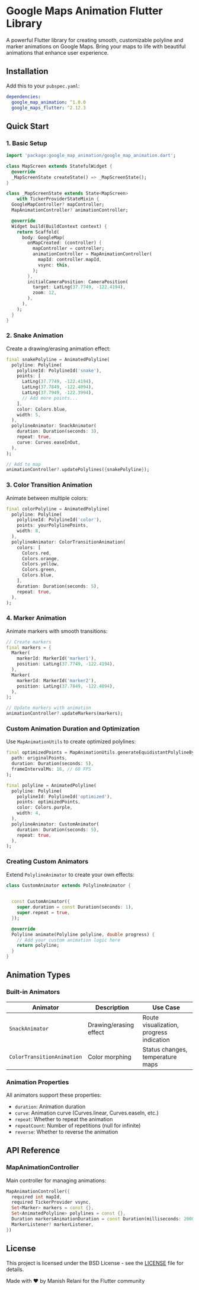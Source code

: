 # Google Maps Animation Flutter Library

A powerful Flutter library for creating smooth, customizable polyline and marker animations on Google Maps. Bring your maps to life with beautiful animations that enhance user experience.


## Installation

Add this to your `pubspec.yaml`:

```yaml
dependencies:
  google_map_animation: ^1.0.0
  google_maps_flutter: ^2.12.3
```

## Quick Start

### 1. Basic Setup

```dart
import 'package:google_map_animation/google_map_animation.dart';

class MapScreen extends StatefulWidget {
  @override
  _MapScreenState createState() => _MapScreenState();
}

class _MapScreenState extends State<MapScreen> 
    with TickerProviderStateMixin {
  GoogleMapController? mapController;
  MapAnimationController? animationController;

  @override
  Widget build(BuildContext context) {
    return Scaffold(
      body: GoogleMap(
        onMapCreated: (controller) {
          mapController = controller;
          animationController = MapAnimationController(
            mapId: controller.mapId,
            vsync: this,
          );
        },
        initialCameraPosition: CameraPosition(
          target: LatLng(37.7749, -122.4194),
          zoom: 12,
        ),
      ),
    );
  }
}
```

### 2. Snake Animation

Create a drawing/erasing animation effect:

```dart
final snakePolyline = AnimatedPolyline(
  polyline: Polyline(
    polylineId: PolylineId('snake'),
    points: [
      LatLng(37.7749, -122.4194),
      LatLng(37.7849, -122.4094),
      LatLng(37.7949, -122.3994),
      // Add more points...
    ],
    color: Colors.blue,
    width: 5,
  ),
  polylineAnimator: SnackAnimator(
    duration: Duration(seconds: 3),
    repeat: true,
    curve: Curves.easeInOut,
  ),
);

// Add to map
animationController?.updatePolylines({snakePolyline});
```

### 3. Color Transition Animation

Animate between multiple colors:

```dart
final colorPolyline = AnimatedPolyline(
  polyline: Polyline(
    polylineId: PolylineId('color'),
    points: yourPolylinePoints,
    width: 8,
  ),
  polylineAnimator: ColorTransitionAnimation(
    colors: [
      Colors.red,
      Colors.orange,
      Colors.yellow,
      Colors.green,
      Colors.blue,
    ],
    duration: Duration(seconds: 5),
    repeat: true,
  ),
);
```

### 4. Marker Animation

Animate markers with smooth transitions:

```dart
// Create markers
final markers = {
  Marker(
    markerId: MarkerId('marker1'),
    position: LatLng(37.7749, -122.4194),
  ),
  Marker(
    markerId: MarkerId('marker2'),
    position: LatLng(37.7849, -122.4094),
  ),
};

// Update markers with animation
animationController?.updateMarkers(markers);
```


### Custom Animation Duration and Optimization

Use `MapAnimationUtils` to create optimized polylines:

```dart
final optimizedPoints = MapAnimationUtils.generateEquidistantPolylineByDuration(
  path: originalPoints,
  duration: Duration(seconds: 5),
  frameIntervalMs: 16, // 60 FPS
);

final polyline = AnimatedPolyline(
  polyline: Polyline(
    polylineId: PolylineId('optimized'),
    points: optimizedPoints,
    color: Colors.purple,
    width: 4,
  ),
  polylineAnimator: CustomAnimator(
    duration: Duration(seconds: 5),
    repeat: true,
  ),
);
```

### Creating Custom Animators

Extend `PolylineAnimator` to create your own effects:

```dart
class CustomAnimator extends PolylineAnimator {
 

  const CustomAnimator({
    super.duration = const Duration(seconds: 1),
    super.repeat = true,
  });

  @override
  Polyline animate(Polyline polyline, double progress) {
    // Add your custom animation logic here
    return polyline;
  }
}
```


## Animation Types

### Built-in Animators

| Animator | Description | Use Case |
|----------|-------------|----------|
| `SnackAnimator` | Drawing/erasing effect | Route visualization, progress indication |
| `ColorTransitionAnimation` | Color morphing | Status changes, temperature maps |

### Animation Properties

All animators support these properties:

- `duration`: Animation duration
- `curve`: Animation curve (Curves.linear, Curves.easeIn, etc.)
- `repeat`: Whether to repeat the animation
- `repeatCount`: Number of repetitions (null for infinite)
- `reverse`: Whether to reverse the animation



## API Reference

### MapAnimationController

Main controller for managing animations:

```dart
MapAnimationController({
  required int mapId,
  required TickerProvider vsync,
  Set<Marker> markers = const {},
  Set<AnimatedPolyline> polylines = const {},
  Duration markersAnimationDuration = const Duration(milliseconds: 2000),
  MarkerListener? markerListener,
})
```


## License

This project is licensed under the BSD License - see the [LICENSE](LICENSE) file for details.




Made with ❤️ by Manish Relani for the Flutter community
